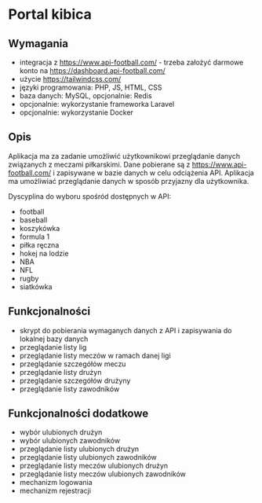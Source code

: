 # Portal kibica

## Wymagania

- integracja z https://www.api-football.com/ - trzeba założyć darmowe konto na https://dashboard.api-football.com/
- użycie https://tailwindcss.com/
- języki programowania: PHP, JS, HTML, CSS
- baza danych: MySQL, opcjonalnie: Redis
- opcjonalnie: wykorzystanie frameworka Laravel
- opcjonalnie: wykorzystanie Docker

## Opis

Aplikacja ma za zadanie umożliwić użytkownikowi przeglądanie danych związanych z meczami piłkarskimi. Dane pobierane są z https://www.api-football.com/ i zapisywane w bazie danych w celu odciążenia API. Aplikacja ma umożliwiać przeglądanie danych w sposób przyjazny dla użytkownika. 

Dyscyplina do wyboru spośród dostępnych w API:
- football
- baseball
- koszykówka
- formula 1
- piłka ręczna
- hokej na lodzie
- NBA
- NFL
- rugby
- siatkówka

## Funkcjonalności

- skrypt do pobierania wymaganych danych z API i zapisywania do lokalnej bazy danych
- przeglądanie listy lig
- przeglądanie listy meczów w ramach danej ligi
- przeglądanie szczegółów meczu
- przeglądanie listy drużyn
- przeglądanie szczegółów drużyny
- przeglądanie listy zawodników

## Funkcjonalności dodatkowe

- wybór ulubionych drużyn
- wybór ulubionych zawodników
- przeglądanie listy ulubionych drużyn
- przeglądanie listy ulubionych zawodników
- przeglądanie listy meczów ulubionych drużyn
- przeglądanie listy meczów ulubionych zawodników
- mechanizm logowania
- mechanizm rejestracji

